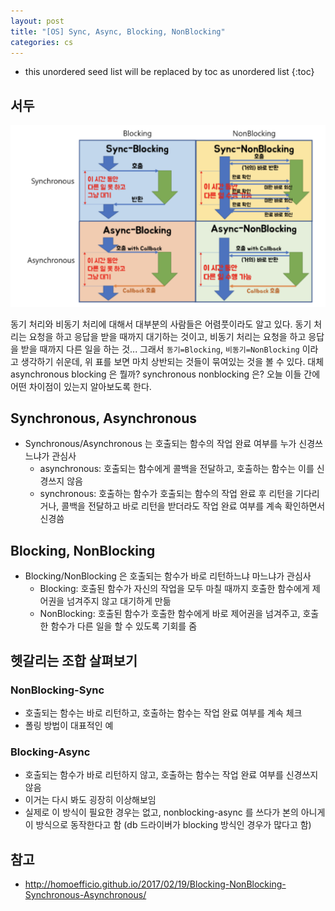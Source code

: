 ```yaml
---
layout: post
title: "[OS] Sync, Async, Blocking, NonBlocking"
categories: cs
---
```


* this unordered seed list will be replaced by toc as unordered list
{:toc}

## 서두

![sync async](/assets/img/sync-async.png)

동기 처리와 비동기 처리에 대해서 대부분의 사람들은 어렴풋이라도 알고 있다. 동기 처리는 요청을 하고 응답을 받을 때까지 대기하는 것이고, 비동기 처리는 요청을 하고 응답을 받을 때까지 다른 일을 하는 것... 그래서 `동기=Blocking`, `비동기=NonBlocking` 이라고 생각하기 쉬운데, 위 표를 보면 마치 상반되는 것들이 묶여있는 것을 볼 수 있다. 대체 asynchronous blocking 은 뭘까? synchronous nonblocking 은? 오늘 이들 간에 어떤 차이점이 있는지 알아보도록 한다.

## Synchronous, Asynchronous

- Synchronous/Asynchronous 는 호출되는 함수의 작업 완료 여부를 누가 신경쓰느냐가 관심사
	- asynchronous: 호출되는 함수에게 콜백을 전달하고, 호출하는 함수는 이를 신경쓰지 않음
	- synchronous: 호출하는 함수가 호출되는 함수의 작업 완료 후 리턴을 기다리거나, 콜백을 전달하고 바로 리턴을 받더라도 작업 완료 여부를 계속 확인하면서 신경씀

## Blocking, NonBlocking

- Blocking/NonBlocking 은 호출되는 함수가 바로 리턴하느냐 마느냐가 관심사
	- Blocking: 호출된 함수가 자신의 작업을 모두 마칠 때까지 호출한 함수에게 제어권을 넘겨주지 않고 대기하게 만듦
	- NonBlocking: 호출된 함수가 호출한 함수에게 바로 제어권을 넘겨주고, 호출한 함수가 다른 일을 할 수 있도록 기회를 줌

## 헷갈리는 조합 살펴보기

### NonBlocking-Sync

- 호출되는 함수는 바로 리턴하고, 호출하는 함수는 작업 완료 여부를 계속 체크
- 폴링 방법이 대표적인 예

### Blocking-Async

- 호출되는 함수가 바로 리턴하지 않고, 호출하는 함수는 작업 완료 여부를 신경쓰지 않음
- 이거는 다시 봐도 굉장히 이상해보임
- 실제로 이 방식이 필요한 경우는 없고, nonblocking-async 를 쓰다가 본의 아니게 이 방식으로 동작한다고 함 (db 드라이버가 blocking 방식인 경우가 많다고 함)

## 참고

- <http://homoefficio.github.io/2017/02/19/Blocking-NonBlocking-Synchronous-Asynchronous/>
